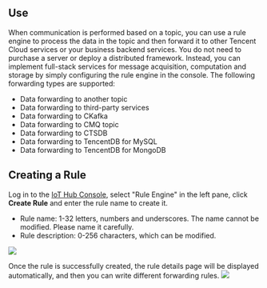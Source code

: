 [//]: # (chinagitpath:XXXXX)

## Use

When communication is performed based on a topic, you can use a rule engine to process the data in the topic and then forward it to other Tencent Cloud services or your business backend services. You do not need to purchase a server or deploy a distributed framework. Instead, you can implement full-stack services for message acquisition, computation and storage by simply configuring the rule engine in the console. The following forwarding types are supported:
- Data forwarding to another topic
- Data forwarding to third-party services
- Data forwarding to CKafka
- Data forwarding to CMQ topic
- Data forwarding to CTSDB
- Data forwarding to TencentDB for MySQL
- Data forwarding to TencentDB for MongoDB

## Creating a Rule
Log in to the [IoT Hub Console](https://console.cloud.tencent.com/iotcloud), select "Rule Engine" in the left pane, click **Create Rule** and enter the rule name to create it.
 - Rule name: 1-32 letters, numbers and underscores. The name cannot be modified. Please name it carefully.
 - Rule description: 0-256 characters, which can be modified.

![](https://main.qcloudimg.com/raw/8a158303b4dec62396dd0d47635d3305.png)

Once the rule is successfully created, the rule details page will be displayed automatically, and then you can write different forwarding rules.
![](https://main.qcloudimg.com/raw/5d12e090d472b6509a9c4cce5f4efe46.png)

